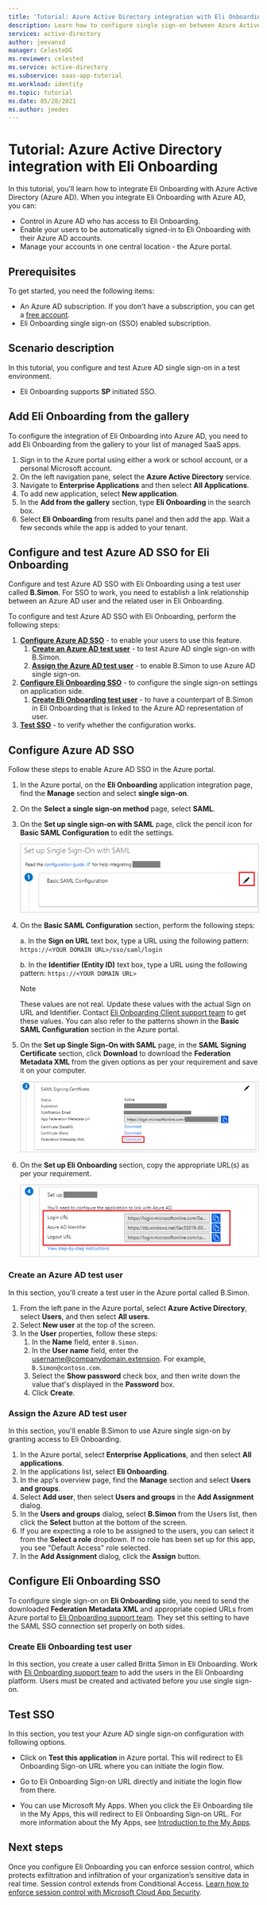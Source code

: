 ```yaml
---
title: 'Tutorial: Azure Active Directory integration with Eli Onboarding | Microsoft Docs'
description: Learn how to configure single sign-on between Azure Active Directory and Eli Onboarding.
services: active-directory
author: jeevansd
manager: CelesteDG
ms.reviewer: celested
ms.service: active-directory
ms.subservice: saas-app-tutorial
ms.workload: identity
ms.topic: tutorial
ms.date: 05/28/2021
ms.author: jeedes
---
```

# Tutorial: Azure Active Directory integration with Eli Onboarding

In this tutorial, you'll learn how to integrate Eli Onboarding with Azure Active Directory (Azure AD). When you integrate Eli Onboarding with Azure AD, you can:

* Control in Azure AD who has access to Eli Onboarding.
* Enable your users to be automatically signed-in to Eli Onboarding with their Azure AD accounts.
* Manage your accounts in one central location - the Azure portal.

## Prerequisites

To get started, you need the following items:

* An Azure AD subscription. If you don't have a subscription, you can get a [free account](https://azure.microsoft.com/free/).
* Eli Onboarding single sign-on (SSO) enabled subscription.

## Scenario description

In this tutorial, you configure and test Azure AD single sign-on in a test environment.

* Eli Onboarding supports **SP** initiated SSO.

## Add Eli Onboarding from the gallery

To configure the integration of Eli Onboarding into Azure AD, you need to add Eli Onboarding from the gallery to your list of managed SaaS apps.

1. Sign in to the Azure portal using either a work or school account, or a personal Microsoft account.
1. On the left navigation pane, select the **Azure Active Directory** service.
1. Navigate to **Enterprise Applications** and then select **All Applications**.
1. To add new application, select **New application**.
1. In the **Add from the gallery** section, type **Eli Onboarding** in the search box.
1. Select **Eli Onboarding** from results panel and then add the app. Wait a few seconds while the app is added to your tenant.

## Configure and test Azure AD SSO for Eli Onboarding

Configure and test Azure AD SSO with Eli Onboarding using a test user called **B.Simon**. For SSO to work, you need to establish a link relationship between an Azure AD user and the related user in Eli Onboarding.

To configure and test Azure AD SSO with Eli Onboarding, perform the following steps:

1. **[Configure Azure AD SSO](#configure-azure-ad-sso)** - to enable your users to use this feature.
    1. **[Create an Azure AD test user](#create-an-azure-ad-test-user)** - to test Azure AD single sign-on with B.Simon.
    1. **[Assign the Azure AD test user](#assign-the-azure-ad-test-user)** - to enable B.Simon to use Azure AD single sign-on.
1. **[Configure Eli Onboarding SSO](#configure-eli-onboarding-sso)** - to configure the single sign-on settings on application side.
    1. **[Create Eli Onboarding test user](#create-eli-onboarding-test-user)** - to have a counterpart of B.Simon in Eli Onboarding that is linked to the Azure AD representation of user.
1. **[Test SSO](#test-sso)** - to verify whether the configuration works.

## Configure Azure AD SSO

Follow these steps to enable Azure AD SSO in the Azure portal.

1. In the Azure portal, on the **Eli Onboarding** application integration page, find the **Manage** section and select **single sign-on**.
1. On the **Select a single sign-on method** page, select **SAML**.
1. On the **Set up single sign-on with SAML** page, click the pencil icon for **Basic SAML Configuration** to edit the settings.

   ![Edit Basic SAML Configuration](common/edit-urls.png)

4. On the **Basic SAML Configuration** section, perform the following steps:

	a. In the **Sign on URL** text box, type a URL using the following pattern:
    `https://<YOUR DOMAIN URL>/sso/saml/login`

    b. In the **Identifier (Entity ID)** text box, type a URL using the following pattern:
    `https://<YOUR DOMAIN URL>`

	> [!NOTE]
	> These values are not real. Update these values with the actual Sign on URL and Identifier. Contact [Eli Onboarding Client support team](mailto:support@geteli.com) to get these values. You can also refer to the patterns shown in the **Basic SAML Configuration** section in the Azure portal.

5. On the **Set up Single Sign-On with SAML** page, in the **SAML Signing Certificate** section, click **Download** to download the **Federation Metadata XML** from the given options as per your requirement and save it on your computer.

	![The Certificate download link](common/metadataxml.png)

6. On the **Set up Eli Onboarding** section, copy the appropriate URL(s) as per your requirement.

	![Copy configuration URLs](common/copy-configuration-urls.png)

### Create an Azure AD test user 

In this section, you'll create a test user in the Azure portal called B.Simon.

1. From the left pane in the Azure portal, select **Azure Active Directory**, select **Users**, and then select **All users**.
1. Select **New user** at the top of the screen.
1. In the **User** properties, follow these steps:
   1. In the **Name** field, enter `B.Simon`.  
   1. In the **User name** field, enter the username@companydomain.extension. For example, `B.Simon@contoso.com`.
   1. Select the **Show password** check box, and then write down the value that's displayed in the **Password** box.
   1. Click **Create**.

### Assign the Azure AD test user

In this section, you'll enable B.Simon to use Azure single sign-on by granting access to Eli Onboarding.

1. In the Azure portal, select **Enterprise Applications**, and then select **All applications**.
1. In the applications list, select **Eli Onboarding**.
1. In the app's overview page, find the **Manage** section and select **Users and groups**.
1. Select **Add user**, then select **Users and groups** in the **Add Assignment** dialog.
1. In the **Users and groups** dialog, select **B.Simon** from the Users list, then click the **Select** button at the bottom of the screen.
1. If you are expecting a role to be assigned to the users, you can select it from the **Select a role** dropdown. If no role has been set up for this app, you see "Default Access" role selected.
1. In the **Add Assignment** dialog, click the **Assign** button.

## Configure Eli Onboarding SSO

To configure single sign-on on **Eli Onboarding** side, you need to send the downloaded **Federation Metadata XML** and appropriate copied URLs from Azure portal to [Eli Onboarding support team](mailto:support@geteli.com). They set this setting to have the SAML SSO connection set properly on both sides.

### Create Eli Onboarding test user

In this section, you create a user called Britta Simon in Eli Onboarding. Work with [Eli Onboarding support team](mailto:support@geteli.com) to add the users in the Eli Onboarding platform. Users must be created and activated before you use single sign-on.

## Test SSO 

In this section, you test your Azure AD single sign-on configuration with following options. 

* Click on **Test this application** in Azure portal. This will redirect to Eli Onboarding Sign-on URL where you can initiate the login flow. 

* Go to Eli Onboarding Sign-on URL directly and initiate the login flow from there.

* You can use Microsoft My Apps. When you click the Eli Onboarding tile in the My Apps, this will redirect to Eli Onboarding Sign-on URL. For more information about the My Apps, see [Introduction to the My Apps](../user-help/my-apps-portal-end-user-access.md).

## Next steps

Once you configure Eli Onboarding you can enforce session control, which protects exfiltration and infiltration of your organization’s sensitive data in real time. Session control extends from Conditional Access. [Learn how to enforce session control with Microsoft Cloud App Security](/cloud-app-security/proxy-deployment-aad).
